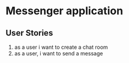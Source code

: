 # Messenger application

## User Stories

1. as a user i want to create a chat room
2. as a user, i want to send a message
